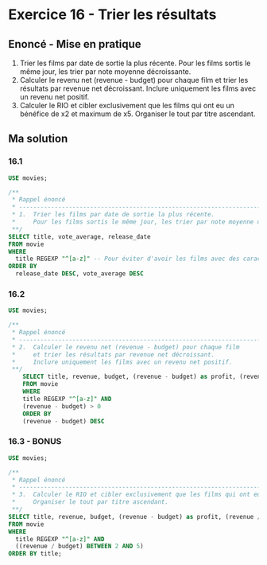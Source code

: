 # Exercice 16 - Trier les résultats

## Enoncé - Mise en pratique

1.  Trier les films par date de sortie la plus récente. Pour les films sortis le même jour, les trier par note moyenne décroissante.
2.  Calculer le revenu net (revenue - budget) pour chaque film et trier les résultats par revenue net décroissant. Inclure uniquement les films avec un revenu net positif.
3.  Calculer le RIO et cibler exclusivement que les films qui ont eu un bénéfice de x2 et maximum de x5.
    Organiser le tout par titre ascendant.

## Ma solution

### 16.1

```sql
USE movies;

/**
 * Rappel énoncé
 * ------------------------------------------------------------------------------------------------------
 * 1.  Trier les films par date de sortie la plus récente.
 *     Pour les films sortis le même jour, les trier par note moyenne décroissante.
 **/
SELECT title, vote_average, release_date
FROM movie
WHERE
  title REGEXP "^[a-z]" -- Pour éviter d'avoir les films avec des caractères chinoix/japonais etc.
ORDER BY
  release_date DESC, vote_average DESC
```

### 16.2

```sql
USE movies;

/**
 * Rappel énoncé
 * ------------------------------------------------------------------------------------------------------
 * 2.  Calculer le revenu net (revenue - budget) pour chaque film
 *     et trier les résultats par revenue net décroissant.
 *     Inclure uniquement les films avec un revenu net positif.
 **/
    SELECT title, revenue, budget, (revenue - budget) as profit, (revenue / budget) as ROI_Retour_Sur_Investissement
    FROM movie
    WHERE
    title REGEXP "^[a-z]" AND
    (revenue - budget) > 0
    ORDER BY
    (revenue - budget) DESC
```

### 16.3 - BONUS

```sql
USE movies;

/**
 * Rappel énoncé
 * ------------------------------------------------------------------------------------------------------
 * 3.  Calculer le RIO et cibler exclusivement que les films qui ont eu un bénéfice de x2 et maximum de x5.
 *     Organiser le tout par titre ascendant.
 **/
SELECT title, revenue, budget, (revenue - budget) as profit, (revenue / budget) as ROI
FROM movie
WHERE
  title REGEXP "^[a-z]" AND
  ((revenue / budget) BETWEEN 2 AND 5)
ORDER BY title;
```
